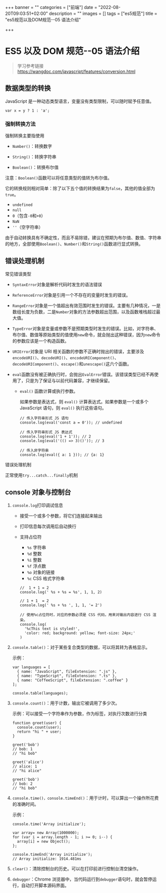 

+++
banner = ""
categories = ["前端"]
date = "2022-08-20T09:03:51+02:00"
description = ""
images = []
tags = ["es5规范"]
title = "es5规范以及DOM规范--05 语法介绍"

+++
# ES5 以及 DOM 规范--05 语法介绍
> 学习参考链接 https://wangdoc.com/javascript/features/conversion.html

## 数据类型的转换

JavaScript 是一种动态类型语言，变量没有类型限制，可以随时赋予任意值。

```
var x = y ? 1 : 'a';
```

### 强制转换方法

强制转换主要指使用

* `Number()`：转换数字

* `String()`：转换字符串

* `Boolean()`：转换布尔值

注意：`Boolean()`函数可以将任意类型的值转为布尔值。

它的转换规则相对简单：除了以下五个值的转换结果为`false`，其他的值全部为`true`。

- `undefined`
- `null`
- `0`（包含`-0`和`+0`）
- `NaN`
- `''`（空字符串）

由于自动转换具有不确定性，而且不易除错，建议在预期为布尔值、数值、字符串的地方，全部使用`Boolean()`、`Number()`和`String()`函数进行显式转换。

## 错误处理机制

常见错误类型

* `SyntaxError`对象是解析代码时发生的语法错误

* `ReferenceError`对象是引用一个不存在的变量时发生的错误。

* `RangeError`对象是一个值超出有效范围时发生的错误。主要有几种情况，一是数组长度为负数，二是`Number`对象的方法参数超出范围，以及函数堆栈超过最大值。

* `TypeError`对象是变量或参数不是预期类型时发生的错误。比如，对字符串、布尔值、数值等原始类型的值使用`new`命令，就会抛出这种错误，因为`new`命令的参数应该是一个构造函数。

* `URIError`对象是 URI 相关函数的参数不正确时抛出的错误，主要涉及`encodeURI()`、`decodeURI()`、`encodeURIComponent()`、`decodeURIComponent()`、`escape()`和`unescape()`这六个函数。

* `eval`函数没有被正确执行时，会抛出`EvalError`错误。该错误类型已经不再使用了，只是为了保证与以前代码兼容，才继续保留。

  * `eval()` 函数计算或执行参数。

    如果参数是表达式，则 `eval()` 计算表达式。如果参数是一个或多个 JavaScript 语句，则 `eval()` 执行这些语句。

    ```
    // 传入字符串形式 JS 语句
    console.log(eval('const a = 0')); // undefined
    
    // 传入字符串形式 JS 表达式
    console.log(eval('1 + 1')); // 2
    console.log(eval('(() => 3)()')); // 3
    
    // 传入非字符串
    console.log(eval({ a: 1 })); // {a: 1}
    ```

错误处理机制

正常使用`try...catch...finally`机制

## console 对象与控制台

1. `console.log`打印调试信息

   * 接受一个或多个参数，将它们连接起来输出

   * 打印信息每次调用后自动换行

   * 支持占位符

     - `%s` 字符串
     - `%d` 整数
     - `%i` 整数
     - `%f` 浮点数
     - `%o` 对象的链接
     - `%c` CSS 格式字符串

     ```
     //  1 + 1 = 2
     console.log(' %s + %s = %s', 1, 1, 2)
     
     // 1 + 1  = 2
     console.log(' %s + %s ', 1, 1, '= 2')
     
     // 使用%c占位符时，对应的参数必须是 CSS 代码，用来对输出内容进行 CSS 渲染。
     console.log(
       '%cThis text is styled!',
       'color: red; background: yellow; font-size: 24px;'
     )
     ```

2. `console.table()`：对于某些复合类型的数据，可以将其转为表格显示。

   示例：

   ```
   var languages = [
     { name: "JavaScript", fileExtension: ".js" },
     { name: "TypeScript", fileExtension: ".ts" },
     { name: "CoffeeScript", fileExtension: ".coffee" }
   ];
   
   console.table(languages);
   ```

3. `console.count()`：用于计数，输出它被调用了多少次。

   示例：可以接受一个字符串作为参数，作为标签，对执行次数进行分类

   ```
   function greet(user) {
     console.count(user);
     return "hi " + user;
   }
   
   greet('bob')
   // bob: 1
   // "hi bob"
   
   greet('alice')
   // alice: 1
   // "hi alice"
   
   greet('bob')
   // bob: 2
   // "hi bob"
   ```

4. `console.time()，console.timeEnd()`：用于计时，可以算出一个操作所花费的准确时间。

   示例：

   ```
   console.time('Array initialize');
   
   var array= new Array(1000000);
   for (var i = array.length - 1; i >= 0; i--) {
     array[i] = new Object();
   };
   
   console.timeEnd('Array initialize');
   // Array initialize: 1914.481ms
   ```

5. `clear()`：清除控制台的历史。可以在打印前进行控制台清空操作。

6. `debugger`：Chrome 浏览器中，当代码运行到`debugger`语句时，就会暂停运行，自动打开脚本源码界面。

